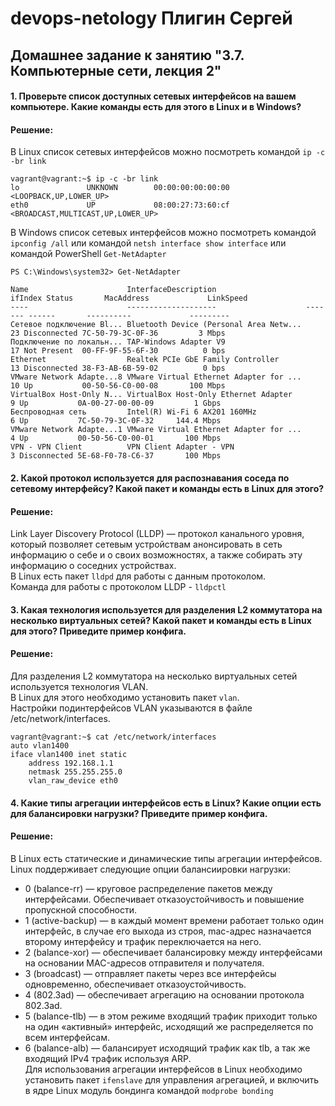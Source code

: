 # devops-netology Плигин Сергей
## Домашнее задание к занятию "3.7. Компьютерные сети, лекция 2"

#### 1. Проверьте список доступных сетевых интерфейсов на вашем компьютере. Какие команды есть для этого в Linux и в Windows?
#### Решение:
В Linux список сетевых интерфейсов можно посмотреть командой `ip -c -br link`  

    vagrant@vagrant:~$ ip -c -br link  
    lo               UNKNOWN        00:00:00:00:00:00 <LOOPBACK,UP,LOWER_UP>  
    eth0             UP             08:00:27:73:60:cf <BROADCAST,MULTICAST,UP,LOWER_UP>  
В Windows список сетевых интерфейсов можно посмотреть командой `ipconfig /all` или командой `netsh interface show interface` или командой PowerShell `Get-NetAdapter`  

    PS C:\Windows\system32> Get-NetAdapter

    Name                      InterfaceDescription                    ifIndex Status       MacAddress             LinkSpeed
    ----                      --------------------                    ------- ------       ----------             ---------
    Сетевое подключение Bl... Bluetooth Device (Personal Area Netw...      23 Disconnected 7C-50-79-3C-0F-36         3 Mbps
    Подключение по локальн... TAP-Windows Adapter V9                       17 Not Present  00-FF-9F-55-6F-30          0 bps
    Ethernet                  Realtek PCIe GbE Family Controller           13 Disconnected 38-F3-AB-6B-59-02          0 bps
    VMware Network Adapte...8 VMware Virtual Ethernet Adapter for ...      10 Up           00-50-56-C0-00-08       100 Mbps
    VirtualBox Host-Only N... VirtualBox Host-Only Ethernet Adapter         9 Up           0A-00-27-00-00-09         1 Gbps
    Беспроводная сеть         Intel(R) Wi-Fi 6 AX201 160MHz                 6 Up           7C-50-79-3C-0F-32     144.4 Mbps
    VMware Network Adapte...1 VMware Virtual Ethernet Adapter for ...       4 Up           00-50-56-C0-00-01       100 Mbps
    VPN - VPN Client          VPN Client Adapter - VPN                      3 Disconnected 5E-68-F0-78-C6-37       100 Mbps
#### 2. Какой протокол используется для распознавания соседа по сетевому интерфейсу? Какой пакет и команды есть в Linux для этого?
#### Решение:
Link Layer Discovery Protocol (LLDP) — протокол канального уровня, который позволяет сетевым устройствам анонсировать в сеть информацию о себе и о своих возможностях, а также собирать эту информацию о соседних устройствах.  
В Linux есть пакет `lldpd` для работы с данным протоколом.  
Команда для работы с протоколом LLDP - `lldpctl`
#### 3. Какая технология используется для разделения L2 коммутатора на несколько виртуальных сетей? Какой пакет и команды есть в Linux для этого? Приведите пример конфига.
#### Решение:
Для разделения L2 коммутатора на несколько виртуальных сетей используется технология VLAN.  
В Linux для этого необходимо установить пакет `vlan`.  
Настройки подинтерфейсов VLAN указываются в файле /etc/network/interfaces.  

    vagrant@vagrant:~$ cat /etc/network/interfaces
    auto vlan1400
    iface vlan1400 inet static
        address 192.168.1.1
        netmask 255.255.255.0
        vlan_raw_device eth0
#### 4. Какие типы агрегации интерфейсов есть в Linux? Какие опции есть для балансировки нагрузки? Приведите пример конфига.
#### Решение:
В Linux есть статические и динамические типы агрегации интерфейсов.  
Linux поддерживает следующие опции балансиировки нагрузки:

- 0 (balance-rr) — круговое распределение пакетов между интерфейсами. Обеспечивает отказоустойчивость и повышение пропускной способности.
- 1 (active-backup) — в каждый момент времени работает только один интерфейс, в случае его выхода из строя, mac-адрес назначается второму интерфейсу и трафик переключается на него.
- 2 (balance-xor) — обеспечивает балансировку между интерфейсами на основании MAC-адресов отправителя и получателя.
- 3 (broadcast) — отправляет пакеты через все интерфейсы одновременно, обеспечивает отказоустойчивость.
- 4 (802.3ad) — обеспечивает агрегацию на основании протокола 802.3ad.
- 5 (balance-tlb) — в этом режиме входящий трафик приходит только на один «активный» интерфейс, исходящий же распределяется по всем интерфейсам.
- 6 (balance-alb) — балансирует исходящий трафик как tlb, а так же входящий IPv4 трафик используя ARP.  
Для использования агрегации интерфейсов в Linux необходимо установить пакет `ifenslave` для управления агрегацией, и включить в ядре Linux модуль бондинга командой `modprobe bonding`